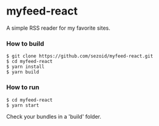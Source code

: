# myfeed-react
A simple RSS reader for my favorite sites.

### How to build
```
$ git clone https://github.com/sezoid/myfeed-react.git
$ cd myfeed-react
$ yarn install
$ yarn build
```

### How to run
```
$ cd myfeed-react
$ yarn start
```

Check your bundles in a 'build' folder.
